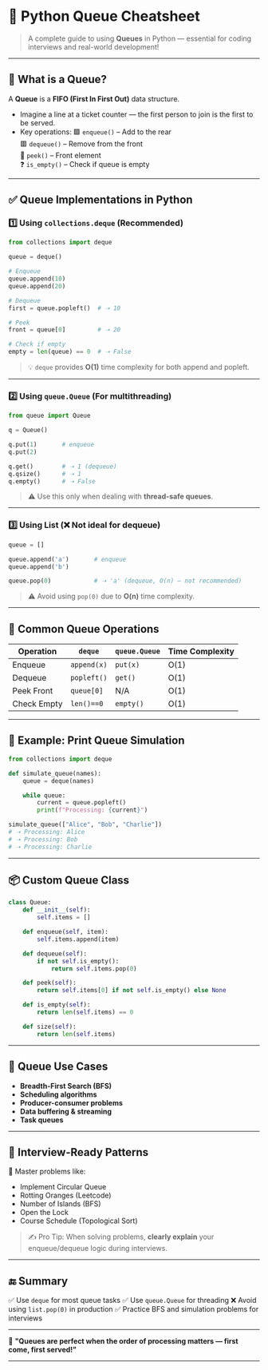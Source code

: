 # 🎯 Python Queue Cheatsheet

> A complete guide to using **Queues** in Python — essential for coding interviews and real-world development!

---

## 📌 What is a Queue?

A **Queue** is a **FIFO (First In First Out)** data structure.

- Imagine a line at a ticket counter — the first person to join is the first to be served.
- Key operations:
  🟩 `enqueue()` – Add to the rear  
  🟥 `dequeue()` – Remove from the front  
  👀 `peek()` – Front element  
  ❓ `is_empty()` – Check if queue is empty

---

## ✅ Queue Implementations in Python

### 1️⃣ Using `collections.deque` (Recommended)

```python
from collections import deque

queue = deque()

# Enqueue
queue.append(10)
queue.append(20)

# Dequeue
first = queue.popleft()  # ➝ 10

# Peek
front = queue[0]         # ➝ 20

# Check if empty
empty = len(queue) == 0  # ➝ False
````

> 💡 `deque` provides **O(1)** time complexity for both append and popleft.

---

### 2️⃣ Using `queue.Queue` (For multithreading)

```python
from queue import Queue

q = Queue()

q.put(1)       # enqueue
q.put(2)

q.get()        # ➝ 1 (dequeue)
q.qsize()      # ➝ 1
q.empty()      # ➝ False
```

> ⚠️ Use this only when dealing with **thread-safe queues**.

---

### 3️⃣ Using List (❌ Not ideal for dequeue)

```python
queue = []

queue.append('a')       # enqueue
queue.append('b')

queue.pop(0)            # ➝ 'a' (dequeue, O(n) — not recommended)
```

> ⚠️ Avoid using `pop(0)` due to **O(n)** time complexity.

---

## 🔁 Common Queue Operations

| Operation   | `deque`     | `queue.Queue` | Time Complexity |
| ----------- | ----------- | ------------- | --------------- |
| Enqueue     | `append(x)` | `put(x)`      | O(1)            |
| Dequeue     | `popleft()` | `get()`       | O(1)            |
| Peek Front  | `queue[0]`  | N/A           | O(1)            |
| Check Empty | `len()==0`  | `empty()`     | O(1)            |

---

## 🧪 Example: Print Queue Simulation

```python
from collections import deque

def simulate_queue(names):
    queue = deque(names)

    while queue:
        current = queue.popleft()
        print(f"Processing: {current}")

simulate_queue(["Alice", "Bob", "Charlie"])
# ➝ Processing: Alice
# ➝ Processing: Bob
# ➝ Processing: Charlie
```

---

## 📦 Custom Queue Class

```python
class Queue:
    def __init__(self):
        self.items = []

    def enqueue(self, item):
        self.items.append(item)

    def dequeue(self):
        if not self.is_empty():
            return self.items.pop(0)

    def peek(self):
        return self.items[0] if not self.is_empty() else None

    def is_empty(self):
        return len(self.items) == 0

    def size(self):
        return len(self.items)
```

---

## 💼 Queue Use Cases

* **Breadth-First Search (BFS)**
* **Scheduling algorithms**
* **Producer-consumer problems**
* **Data buffering & streaming**
* **Task queues**

---

## 🚀 Interview-Ready Patterns

🧩 Master problems like:

* Implement Circular Queue
* Rotting Oranges (Leetcode)
* Number of Islands (BFS)
* Open the Lock
* Course Schedule (Topological Sort)

> ✍️ Pro Tip: When solving problems, **clearly explain** your enqueue/dequeue logic during interviews.

---

## 🔚 Summary

✅ Use `deque` for most queue tasks
✅ Use `queue.Queue` for threading
❌ Avoid using `list.pop(0)` in production
✅ Practice BFS and simulation problems for interviews

---

🧠 **"Queues are perfect when the order of processing matters — first come, first served!"**

---

